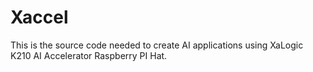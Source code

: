 Xaccel
=============
This is the source code needed to create AI applications using XaLogic K210 AI Accelerator Raspberry PI Hat.



